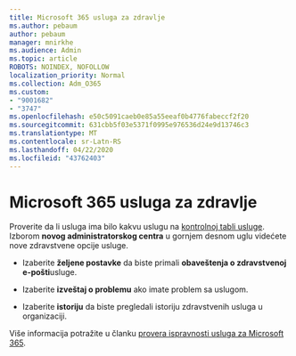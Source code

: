 ```yaml
---
title: Microsoft 365 usluga za zdravlje
ms.author: pebaum
author: pebaum
manager: mnirkhe
ms.audience: Admin
ms.topic: article
ROBOTS: NOINDEX, NOFOLLOW
localization_priority: Normal
ms.collection: Adm_O365
ms.custom:
- "9001682"
- "3747"
ms.openlocfilehash: e50c5091caeb0e85a55eeaf0b4776fabeccf2f20
ms.sourcegitcommit: 631cbb5f03e5371f0995e976536d24e9d13746c3
ms.translationtype: MT
ms.contentlocale: sr-Latn-RS
ms.lasthandoff: 04/22/2020
ms.locfileid: "43762403"
---
```

# <a name="microsoft-365-service-health"></a>Microsoft 365 usluga za zdravlje


Proverite da li usluga ima bilo kakvu uslugu na [kontrolnoj tabli usluge](https://admin.microsoft.com/Adminportal/Home?source=applauncher#/servicehealth). Izborom **novog administratorskog centra** u gornjem desnom uglu videćete nove zdravstvene opcije usluge.

- Izaberite **željene postavke** da biste primali **obaveštenja o zdravstvenoj e-pošti**usluge.

- Izaberite **izveštaj o problemu** ako imate problem sa uslugom.

- Izaberite **istoriju** da biste pregledali istoriju zdravstvenih usluga u organizaciji. 

Više informacija potražite u članku [provera ispravnosti usluga za Microsoft 365](https://docs.microsoft.com/office365/enterprise/view-service-health). 